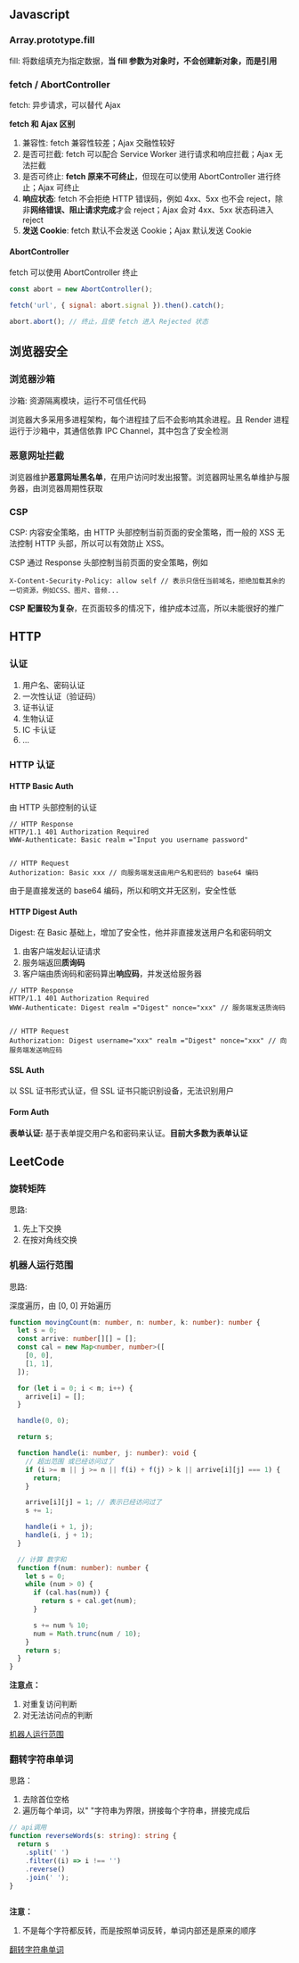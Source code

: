 ## Javascript

### Array.prototype.fill

fill: 将数组填充为指定数据，**当 fill 参数为对象时，不会创建新对象，而是引用**

### fetch / AbortController

fetch: 异步请求，可以替代 Ajax

**fetch 和 Ajax 区别**

1. 兼容性: fetch 兼容性较差；Ajax 交融性较好
2. 是否可拦截: fetch 可以配合 Service Worker 进行请求和响应拦截；Ajax 无法拦截
3. 是否可终止: **fetch 原来不可终止**，但现在可以使用 AbortController 进行终止；Ajax 可终止
4. **响应状态**: fetch 不会拒绝 HTTP 错误码，例如 4xx、5xx 也不会 reject，除非**网络错误、阻止请求完成**才会 reject；Ajax 会对 4xx、5xx 状态码进入 reject
5. **发送 Cookie**: fetch 默认不会发送 Cookie；Ajax 默认发送 Cookie

#### AbortController

fetch 可以使用 AbortController 终止

```javascript
const abort = new AbortController();

fetch('url', { signal: abort.signal }).then().catch();

abort.abort(); // 终止，且使 fetch 进入 Rejected 状态
```

## 浏览器安全

### 浏览器沙箱

沙箱: 资源隔离模块，运行不可信任代码

浏览器大多采用多进程架构，每个进程挂了后不会影响其余进程。且 Render 进程运行于沙箱中，其通信依靠 IPC Channel，其中包含了安全检测

### 恶意网址拦截

浏览器维护**恶意网址黑名单**，在用户访问时发出报警。浏览器网址黑名单维护与服务器，由浏览器周期性获取

### CSP

CSP: 内容安全策略，由 HTTP 头部控制当前页面的安全策略，而一般的 XSS 无法控制 HTTP 头部，所以可以有效防止 XSS。

CSP 通过 Response 头部控制当前页面的安全策略，例如

```
X-Content-Security-Policy: allow self // 表示只信任当前域名，拒绝加载其余的一切资源，例如CSS、图片、音频...
```

**CSP 配置较为复杂**，在页面较多的情况下，维护成本过高，所以未能很好的推广

## HTTP

### 认证

1. 用户名、密码认证
2. 一次性认证（验证码）
3. 证书认证
4. 生物认证
5. IC 卡认证
6. ...

### HTTP 认证

#### HTTP Basic Auth

由 HTTP 头部控制的认证

```
// HTTP Response
HTTP/1.1 401 Authorization Required
WWW-Authenticate: Basic realm ="Input you username password"


// HTTP Request
Authorization: Basic xxx // 向服务端发送由用户名和密码的 base64 编码
```

由于是直接发送的 base64 编码，所以和明文并无区别，安全性低

#### HTTP Digest Auth

Digest: 在 Basic 基础上，增加了安全性，他并非直接发送用户名和密码明文

1. 由客户端发起认证请求
2. 服务端返回**质询码**
3. 客户端由质询码和密码算出**响应码**，并发送给服务器

```
// HTTP Response
HTTP/1.1 401 Authorization Required
WWW-Authenticate: Digest realm ="Digest" nonce="xxx" // 服务端发送质询码


// HTTP Request
Authorization: Digest username="xxx" realm ="Digest" nonce="xxx" // 向服务端发送响应码
```

#### SSL Auth

以 SSL 证书形式认证，但 SSL 证书只能识别设备，无法识别用户

#### Form Auth

**表单认证:** 基于表单提交用户名和密码来认证。**目前大多数为表单认证**

## LeetCode

### 旋转矩阵

思路:

1. 先上下交换
2. 在按对角线交换

### 机器人运行范围

思路:

深度遍历，由 [0, 0] 开始遍历

```typescript
function movingCount(m: number, n: number, k: number): number {
  let s = 0;
  const arrive: number[][] = [];
  const cal = new Map<number, number>([
    [0, 0],
    [1, 1],
  ]);

  for (let i = 0; i < m; i++) {
    arrive[i] = [];
  }

  handle(0, 0);

  return s;

  function handle(i: number, j: number): void {
    // 超出范围 或已经访问过了
    if (i >= m || j >= n || f(i) + f(j) > k || arrive[i][j] === 1) {
      return;
    }

    arrive[i][j] = 1; // 表示已经访问过了
    s += 1;

    handle(i + 1, j);
    handle(i, j + 1);
  }

  // 计算 数字和
  function f(num: number): number {
    let s = 0;
    while (num > 0) {
      if (cal.has(num)) {
        return s + cal.get(num);
      }

      s += num % 10;
      num = Math.trunc(num / 10);
    }
    return s;
  }
}
```

**注意点：**

1. 对重复访问判断
2. 对无法访问点的判断

[机器人运行范围](https://leetcode-cn.com/problems/ji-qi-ren-de-yun-dong-fan-wei-lcof/)

### 翻转字符串单词

思路：

1. 去除首位空格
2. 遍历每个单词，以" "字符串为界限，拼接每个字符串，拼接完成后

```typescript
// api调用
function reverseWords(s: string): string {
  return s
    .split(' ')
    .filter((i) => i !== '')
    .reverse()
    .join(' ');
}
```

```typescript

```

**注意：**

1. 不是每个字符都反转，而是按照单词反转，单词内部还是原来的顺序

[翻转字符串单词](https://leetcode-cn.com/problems/reverse-words-in-a-string/)
